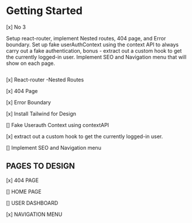 # Getting Started

[x] No 3

Setup react-router, implement Nested routes, 404 page, and Error boundary. Set up fake userAuthContext using the context API to always carry out a fake authentication, bonus - extract out a custom hook to get the currently logged-in user. Implement SEO and Navigation menu that will show on each page.

```

```

[x] React-router -Nested Routes

[x] 404 Page

[x] Error Boundary

[x] Install Tailwind for Design

[] Fake Userauth Context using contextAPI

[x] extract out a custom hook to get the currently logged-in user.

[] Implement SEO and Navigation menu

## PAGES TO DESIGN

[x] 404 PAGE

[] HOME PAGE

[] USER DASHBOARD

[x] NAVIGATION MENU
